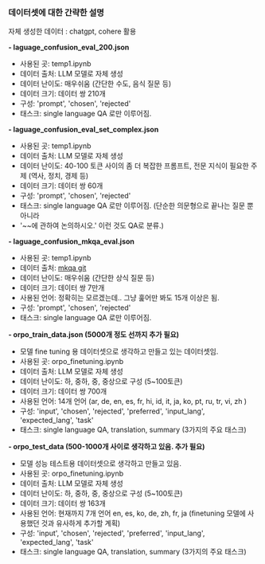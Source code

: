 ### 데이터셋에 대한 간략한 설명

자체 생성한 데이터 : chatgpt, cohere 활용

**- laguage_confusion_eval_200.json**
  - 사용된 곳: temp1.ipynb
  - 데이터 출처: LLM 모델로 자체 생성
  - 데이터 난이도: 매우쉬움 (간단한 수도, 음식 질문 등)
  - 데이터 크기: 데이터 쌍 210개
  - 구성: 'prompt', 'chosen', 'rejected'
  - 태스크: single language QA 로만 이루어짐.
  
**- laguage_confusion_eval_set_complex.json**
  - 사용된 곳: temp1.ipynb
  - 데이터 출처: LLM 모델로 자체 생성
  - 데이터 난이도: 40-100 토큰 사이의 좀 더 복잡한 프롬프트, 전문 지식이 필요한 주제 (역사, 정치, 경제 등)
  - 데이터 크기: 데이터 쌍 60개
  - 구성: 'prompt', 'chosen', 'rejected'
  - 태스크: single language QA 로만 이루어짐. (단순한 의문형으로 끝나는 질문 뿐 아니라
  - '~~에 관하여 논의하시오.' 이런 것도 QA로 분류.)
 

**- laguage_confusion_mkqa_eval.json**
  - 사용된 곳: temp1.ipynb
  - 데이터 출처: [mkqa git](https://github.com/apple/ml-mkqa/)
  - 데이터 난이도: 매우쉬움 (간단한 상식 질문 등)
  - 데이터 크기: 데이터 쌍 7만개
  - 사용된 언어: 정확히는 모르겠는데.. 그냥 훑어만 봐도 15개 이상은 됨.
  - 구성: 'prompt', 'chosen', 'rejected'
  - 태스크: single language QA 로만 이루어짐.
  
  
**- orpo_train_data.json (5000개 정도 선까지 추가 필요)**
  - 모델 fine tuning 용 데이터셋으로 생각하고 만들고 있는 데이터셋임.
  - 사용된 곳: orpo_finetuning.ipynb
  - 데이터 출처: LLM 모델로 자체 생성
  - 데이터 난이도: 하, 중하, 중, 중상으로 구성 (5~100토큰)
  - 데이터 크기: 데이터 쌍 700개
  - 사용된 언어: 14개 언어 (ar, de, en, es, fr, hi, id, it, ja, ko, pt, ru, tr, vi, zh )
  - 구성: 'input', 'chosen', 'rejected', 'preferred', 'input_lang', 'expected_lang', 'task'
  - 태스크: single language QA, translation, summary (3가지의 주요 태스크)

  
**- orpo_test_data (500-1000개 사이로 생각하고 있음. 추가 필요)**
  - 모델 성능 테스트용 데이터셋으로 생각하고 만들고 있음. 
  - 사용된 곳: orpo_finetuning.ipynb
  - 데이터 출처: LLM 모델로 자체 생성
  - 데이터 난이도: 하, 중하, 중, 중상으로 구성 (5~100토큰)
  - 데이터 크기: 데이터 쌍 163개
  - 사용된 언어: 현재까지 7개 언어 en, es, ko, de, zh, fr, ja  (finetuning 모델에 사용했던 것과 유사하게 추가할 계획)
  - 구성: 'input', 'chosen', 'rejected', 'preferred', 'input_lang', 'expected_lang', 'task'
  - 태스크: single language QA, translation, summary (3가지의 주요 태스크)
